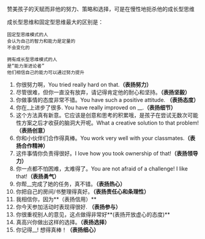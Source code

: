 赞美孩子的天赋而非他的努力、策略和选择，可是在慢性地扼杀他的成长型思维

成长型思维和固定型思维最大的区别是：

```
固定型思维模式的人
会认为自己的智力和能力是定量的
不会变化的

拥有成长型思维模式的人
是“能力渐进论者”
他们相信自己的能力可以通过努力提升
```
1. 你很努力啊，You tried really hard on that.**（表扬努力）**
2. 尽管很难，但你一直没有放弃，请记得肯定他的耐心和坚持。**（表扬坚毅）**
3. 你做事情的态度非常不错。You have such a positive attitude. **（表扬态度）**
4. 你在_上进步了很多. You have really improved on __.**（表扬细节）**
5. 这个方法真有新意。它应该是创意和思考的积累哦，是孩子在尝试无数次可能性方案之后才收获的脑洞大开呢。What a creative solution to that problem!**（表扬创意）**
6. 你和小伙伴们合作得真棒。You work very well with your classmates.**（表扬合作精神）**
7. 这件事情你负责得很好。I love how you took ownership of that!**（表扬领导力）**
8. 你一点都不怕困难，太难得了。You are not afraid of a challenge! I like that!**（表扬勇气）**
9. 你帮__完成了她的任务，真不错。**（表扬热心）**
10. 你把自己的房间/书整理得真好。**（表扬责任心和条理性）**
11. 我相信你，因为**（表扬信用）**
12. 你今天参加活动时表现得很好. **（表扬参与）**
13. 你很重视别人的意见，这点做得非常好**(表扬开放虚心的态度)**
14. 真高兴你做出这样的选择。**（表扬选择）**
15. 你记得__! 想得真棒！**（表扬细心）**